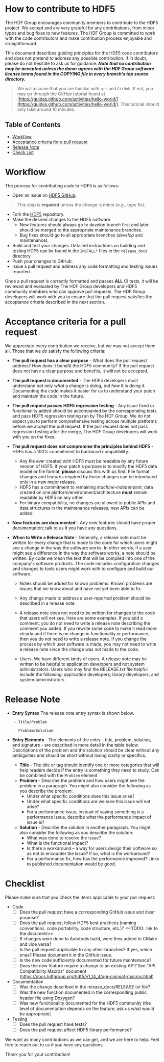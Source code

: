 # How to contribute to HDF5

The HDF Group encourages community members to contribute to the HDF5 project. We accept and are very grateful for any contributions,
from minor typos and bug fixes to new features. The HDF Group is committed to work with the code contributors and make contribution
process enjoyable and straightforward.

This document describes guiding principles for the HDF5 code contributors and does not pretend to address any possible
contribution. If in doubt, please do not hesitate to ask us for guidance.
***Note that no contribution may be accepted unless the donor agrees with the HDF Group software license terms
found in the COPYING file in every branch's top source directory.***


> We will assume that you are familiar with `git` and `GitHub`.  If not, you may go through the GitHub tutorial found at
[https://guides.github.com/activities/hello-world/](https://guides.github.com/activities/hello-world/).  This tutorial should only take
around 10 minutes.

## Table of Contents

* [Workflow](#workflow)
* [Acceptance criteria for a pull request](#criteria)
* [Release Note](#releasenote)
* [Check List](#checklist)

# Workflow <a name="workflow"></a>

The process for contributing code to HDF5 is as follows:

* Open an issue on [HDF5 GitHub](https://github.com/HDFGroup/hdf5/issues).

> This step is ***required*** unless the change is minor (e.g., typo fix).

* Fork the [HDF5](https://github.com/HDFGroup/hdf5) repository.
* Make the desired changes to the HDF5 software.
    * New features should always go to _develop_ branch first and later should be merged to the appropriate maintenance branches.
    * Bug fixes should go to all appropriate branches (_develop_ and maintenance).
* Build and test your changes. Detailed instructions on building and testing HDF5 can be found in the `INSTALL*` files in the `release_docs` directory.
* Push your changes to GitHub.
* Issue a pull request and address any code formatting and testing issues reported.

Once a pull request is correctly formatted and passes **ALL** CI tests, it will be reviewed and evaluated by The HDF Group developers and HDF5
community members who can approve pull requests. The HDF Group developers will work with you to ensure that the pull request satisfies the acceptance
criteria described in the next section.

# Acceptance criteria for a pull request <A NAME="criteria"></A>

We appreciate every contribution we receive, but we may not accept them all.  Those that we *do* satisfy the following criteria:

* **The pull request has a clear purpose** - What does the pull request address? How does it benefit the HDF5 community?
If the pull request does not have a clear purpose and benefits, it will not be accepted.

* **The pull request is documented** - The HDF5 developers must understand not only *what* a change is doing, but *how* it is doing it.
  Documenting the code makes it easier for us to understand your patch and maintain the code in the future.

* **The pull request passes HDF5 regression testing** - Any issue fixed or functionality added should be accompanied by the corresponding
tests and pass HDF5 regression testing run by The HDF Group. We do not expect you to perform comprehensive testing across multiple platforms
before we accept the pull request. If the pull request does not pass regression testing after the merge, The HDF Group developers will work
with you on the fixes.

* **The pull request does not compromise the principles behind HDF5** - HDF5 has a 100% commitment to backward compatibility.
    * Any file ever created with HDF5 must be readable by any future version of HDF5.
   If your patch's purpose is to modify the HDF5 data model or file format,
 **please** discuss this with us first. File format changes and features required by those changes can be introduced only in a new major release.
    * HDF5 has a commitment to remaining *machine-independent*; data created on one platform/environment/architecture **must** remain readable by HDF5 on any other.
    * For binary compatibility, no changes are allowed to public APIs and data structures in the maintenance releases; new APIs can be added.

* **New features are documented** - Any new features should have proper documentation; talk to us if you have any questions.

* **When to Write a Release Note** - Generally, a release note must be written for every change that is made to the code for which
users might see a change in the way the software works. In other words, if a user might see a difference in the way the software works,
a note should be written. By code we mean the text that will be compiled into one of the company's software products. The code includes
configuration changes and changes to tools users might work with to configure and build our software.

    * Notes should be added for known problems. Known problems are issues that we know about and have not yet been able to fix.

    * Any change made to address a user-reported problem should be described in a release note.

    * A release note does not need to be written for changes to the code that users will not see. Here are some examples. If you add a
comment, you do not need to write a release note describing the comment you added. If you rewrite some code to make it read more
clearly and if there is no change in functionality or performance, then you do not need to write a release note. If you change the
process by which user software is made, you may not need to write a release note since the change was not made to the code.

    * Users. We have different kinds of users. A release note may be written to be helpful to
application developers and not system administrators. Users who may find the RELEASE.txt file helpful include the following:
application developers, library developers, and system administrators.


# Release Note <a name="releasenote"></a>

* **Entry Syntax**
The release note entry syntax is shown below.

```
    - Title/Problem

      Problem/Solution

```

* **Entry Elements** - The elements of the entry - title, problem, solution, and signature - are described in more detail in the table
below. Descriptions of the problem and the solution should be clear without any ambiguities and should be short without losing clarity or specifics.

    * **Title** - The title or tag should identify one or more categories that will help readers decide if the entry is something they need to study. Can be combined with the `Problem` element
    * **Problem** - Describe the problem and how users might see the problem in a paragraph.
You might also consider the following as you describe the problem:
        * Under what specific conditions does this issue arise?
        * Under what specific conditions are we sure this issue will not arise?
        * For a performance issue, instead of saying something is a performance issue, describe what the performance impact of issue is?
    * **Solution** - Describe the solution in another paragraph.
You might also consider the following as you describe the solution:
        * What was done to resolve the issue?
        * What is the functional impact?
        * Is there a workaround – a way for users design their software so as not to encounter the issue? If so, what is the workaround?
        * For a performance fix, how has the performance improved? Links to published documentation would be good.

# Checklist <a name="checklist"></a>

Please make sure that you check the items applicable to your pull request:

* Code
  * [ ] Does the pull request have a corresponding GitHub issue and clear purpose?
  * [ ] Does the pull request follow HDF5 best practices (naming conventions, code portability, code structure, etc.)? <<TODO: link to the document>>
  * [ ] If changes were done to Autotools build, were they added to CMake and vice versa?
  * [ ] Is the pull request applicable to any other branches? If yes, which ones? Please document it in the GitHub issue.
  * [ ] Is the new code sufficiently documented for future maintenance?
  * [ ] Does the new feature require a change to an existing API? See "API Compatibility Macros" document (https://docs.hdfgroup.org/hdf5/v1_14_4/api-compat-macros.html)
* Documentation
  * [ ] Was the change described in the release_docs/RELEASE.txt file?
  * [ ] Was the new function documented in the corresponding public header file using [Doxygen](https://hdfgroup.github.io/hdf5/v1_14_4/_r_m_t.html)?
  * [ ] Was new functionality documented for the HDF5 community (the level of documentation depends on the feature; ask us what would be appropriate)
* Testing
  * [ ] Does the pull request have tests?
  * [ ] Does the pull request affect HDF5 library performance?

We want as many contributions as we can get, and we are here to help. Feel free to reach out to us if you have any questions

Thank you for your contribution!
